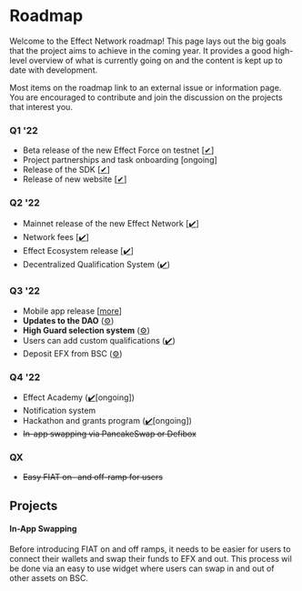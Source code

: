 # Roadmap

Welcome to the Effect Network roadmap! This page lays out the big goals that the
project aims to achieve in the coming year. It provides a good high-level
overview of what is currently going on and the content is kept up to date with
development.

Most items on the roadmap link to an external issue or information page. You are
encouraged to contribute and join the discussion on the projects that interest
you.

### Q1 '22

- Beta release of the new Effect Force on testnet [[✔](https://testnet.effect.network)]
- Project partnerships and task onboarding [ongoing]
- Release of the SDK [[✔](https://effectai.github.io/effect-js/)]
- Release of new website [[✔](https://effect.network/)]

### Q2 '22

- Mainnet release of the new Effect Network [[✔️](https://app.effect.network)]
- Network fees [[✔️](https://github.com/effectai/effect-network/issues/88)]
- Effect Ecosystem release [[✔️](https://effect.network/ecosystem)]
- Decentralized Qualification System ([✔️](https://github.com/effectai/force-frontend-new/pull/142))

### Q3 '22

- Mobile app release [[more︎️](https://github.com/effectai/force-frontend-new/issues/150)]
- **Updates to the DAO** ([⚙️](https://github.com/effectai/effect-network/issues/92))
- **High Guard selection system** ([⚙️](https://discord.com/channels/519860537891487745/1045783830042247198/1045783830042247198))
- Users can add custom qualifications ([✔️](https://github.com/effectai/force-frontend-new/issues/152))
- Deposit EFX from BSC ([⚙️](https://github.com/effectai/force-frontend-new/issues/151))

### Q4 '22

- Effect Academy ([✔️️](https://developer.effect.network)[ongoing])
- Notification system
- Hackathon and grants program ([✔️️](https://effect.network/launchathon)[ongoing])
- ~~In-app swapping via PancakeSwap or Defibox~~

### QX

- ~~Easy FIAT on- and off-ramp for users~~


## Projects

#### In-App Swapping

Before introducing FIAT on and off ramps, it needs to be easier for users to
connect their wallets and swap their funds to EFX and out. This process wil be done via an easy
to use widget where users can swap in and out of other assets on BSC.
